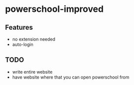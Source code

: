 # powerschool-improved

## Features
- no extension needed
- auto-login

## TODO
- write entire website
- have website where that you can open powerschool from
